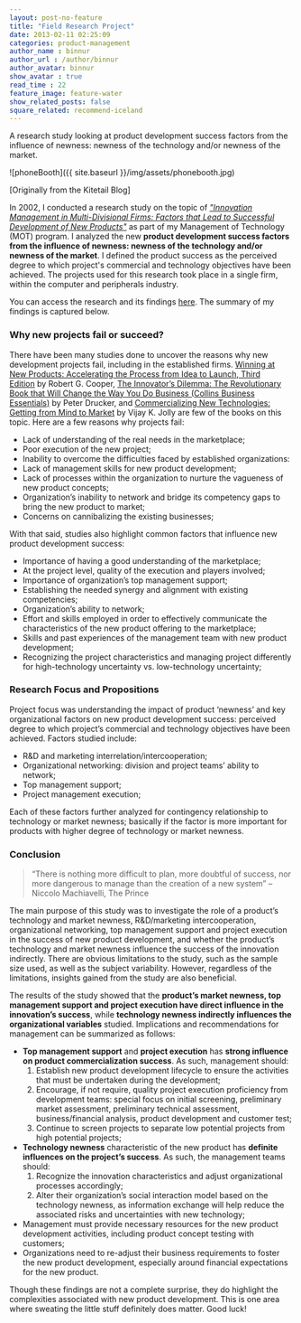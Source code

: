 ```yaml
---
layout: post-no-feature
title: "Field Research Project"
date: 2013-02-11 02:25:09
categories: product-management
author_name : binnur
author_url : /author/binnur
author_avatar: binnur
show_avatar : true
read_time : 22
feature_image: feature-water
show_related_posts: false
square_related: recommend-iceland
---
```

A research study looking at product development success factors from
the influence of newness: newness of the technology and/or newness of the
market.
<!--more-->

![phoneBooth]({{ site.baseurl }}/img/assets/phonebooth.jpg)

\[Originally from the Kitetail Blog\]

In 2002, I conducted a research study on the topic of [_"Innovation Management in Multi-Divisional Firms: Factors that Lead to Successful Development of New Products"_](http://binnur.files.wordpress.com/2013/02/frp-al-kazily.pdf) as part of my Management of Technology (MOT) program. I analyzed the new **product development success factors from the influence of newness: newness of the technology and/or newness of the market**. I defined the product success as the perceived degree to which project's commercial and technology objectives have been achieved. The projects used for this research took place in a single firm, within the computer and peripherals industry.

You can access the research and its findings [here](http://binnur.files.wordpress.com/2013/02/frp-al-kazily.pdf). The summary of my findings is captured below.

### Why new projects fail or succeed?

There have been many studies done to uncover the reasons why new development projects fail, including in the established firms. [Winning at New Products: Accelerating the Process from Idea to Launch, Third Edition](http://www.amazon.com/gp/product/0738204633?ie=UTF8&tag=binnualkazils-20&linkCode=as2&camp=1789&creative=9325&creativeASIN=0738204633) by Robert G. Cooper, [The Innovator’s Dilemma: The Revolutionary Book that Will Change the Way You Do Business (Collins Business Essentials)](http://www.amazon.com/gp/product/0060521996?ie=UTF8&tag=binnualkazils-20&linkCode=as2&camp=1789&creative=9325&creativeASIN=0060521996) by Peter Drucker, and [Commercializing New Technologies: Getting from Mind to Market](http://www.amazon.com/gp/product/0875847609?ie=UTF8&tag=binnualkazils-20&linkCode=as2&camp=1789&creative=9325&creativeASIN=0875847609) by Vijay K. Jolly are few of the books on this topic. Here are a few reasons why projects fail:

*   Lack of understanding of the real needs in the marketplace;
*   Poor execution of the new project;
*   Inability to overcome the difficulties faced by established organizations:
*   Lack of management skills for new product development;
*   Lack of processes within the organization to nurture the vagueness of new product concepts;
*   Organization’s inability to network and bridge its competency gaps to bring the new product to market;
*   Concerns on cannibalizing the existing businesses;

With that said, studies also highlight common factors that influence new product development success:

*   Importance of having a good understanding of the marketplace;
*   At the project level, quality of the execution and players involved;
*   Importance of organization’s top management support;
*   Establishing the needed synergy and alignment with existing competencies;
*   Organization’s ability to network;
*   Effort and skills employed in order to effectively communicate the characteristics of the new product offering to the marketplace;
*   Skills and past experiences of the management team with new product development;
*   Recognizing the project characteristics and managing project differently for high-technology uncertainty vs. low-technology uncertainty;

### Research Focus and Propositions

Project focus was understanding the impact of product ‘newness’ and key organizational factors on new product development success: perceived degree to which project’s commercial and technology objectives have been achieved. Factors studied include:

*   R&D and marketing interrelation/intercooperation;
*   Organizational networking: division and project teams’ ability to network;
*   Top management support;
*   Project management execution;

Each of these factors further analyzed for contingency relationship to technology or market newness; basically if the factor is more important for products with higher degree of technology or market newness.

### Conclusion

> “There is nothing more difficult to plan, more doubtful of success, nor more dangerous to manage than the creation of a new system” – Niccolo Machiavelli, The Prince

The main purpose of this study was to investigate the role of a product’s technology and market newness, R&D/marketing intercooperation, organizational networking, top management support and project execution in the success of new product development, and whether the product’s technology and market newness influence the success of the innovation indirectly. There are obvious limitations to the study, such as the sample size used, as well as the subject variability. However, regardless of the limitations, insights gained from the study are also beneficial.

The results of the study showed that the **product’s market newness, top management support and project execution have direct influence in the innovation’s success**, while **technology newness indirectly influences the organizational variables** studied. Implications and recommendations for management can be summarized as follows:

*   **Top management support** and **project execution** has **strong influence on product commercialization success**. As such, management should:
    1.  Establish new product development lifecycle to ensure the activities that must be undertaken during the development;
    2.  Encourage, if not require, quality project execution proficiency from development teams: special focus on initial screening, preliminary market assessment, preliminary technical assessment, business/financial analysis, product development and customer test;
    3.  Continue to screen projects to separate low potential projects from high potential projects;
*   **Technology newness** characteristic of the new product has **definite influences on the project’s success**. As such, the management teams should:
    1.  Recognize the innovation characteristics and adjust organizational processes accordingly;
    2.  Alter their organization’s social interaction model based on the technology newness, as information exchange will help reduce the associated risks and uncertainties with new technology;
*   Management must provide necessary resources for the new product development activities, including product concept testing with customers;
*   Organizations need to re-adjust their business requirements to foster the new product development, especially around financial expectations for the new product.

Though these findings are not a complete surprise, they do highlight the complexities associated with new product development. This is one area where sweating the little stuff definitely does matter. Good luck!